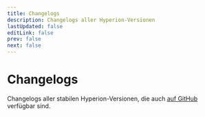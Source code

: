 ```yaml
---
title: Changelogs
description: Changelogs aller Hyperion-Versionen
lastUpdated: false
editLink: false
prev: false
next: false
---
```


<script setup>
import ChangelogList from '@theme/components/ChangelogList.vue'
</script>

# Changelogs

Changelogs aller stabilen Hyperion-Versionen, die auch [auf GitHub](https://github.com/hyperion-project/hyperion.ng/releases) verfügbar sind.

<ChangelogList />
